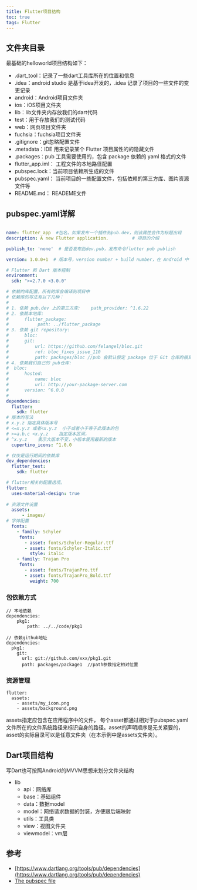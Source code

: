 ```yaml
---
title: Flutter项目结构
toc: true
tags: Flutter
---
```


## 文件夹目录

最基础的helloworld项目结构如下：

- .dart_tool：记录了一些dart工具库所在的位置和信息
- .idea：android studio 是基于idea开发的，.idea 记录了项目的一些文件的变更记录
- android：Android项目文件夹
- ios：iOS项目文件夹
- lib：lib文件夹内存放我们的dart代码
- test：用于存放我们的测试代码
- web：网页项目文件夹
- fuchsia：fuchsia项目文件夹
- .gitignore：git忽略配置文件
- .metadata：IDE 用来记录某个 Flutter 项目属性的的隐藏文件
- .packages：pub 工具需要使用的，包含 package 依赖的 yaml 格式的文件
- flutter_app.iml：	工程文件的本地路径配置
- pubspec.lock：当前项目依赖所生成的文件
- pubspec.yaml： 当前项目的一些配置文件，包括依赖的第三方库、图片资源文件等
- README.md：	READEME文件


## pubspec.yaml详解

```yaml

name: flutter_app  #包名，如果发布一个插件到pub.dev，则该属性会作为标题出现
description: A new Flutter application.         # 项目的介绍

publish_to: 'none'  # 是否发布到dev.pub，发布命令flutter pub publish 

version: 1.0.0+1  # 版本号，version number + build number，在 Android 中 version number 对应 versionName，build number 对应 versionCode

# Flutter 和 Dart 版本控制
environment:
  sdk: ">=2.7.0 <3.0.0"

# 依赖的库配置，所有的库会编译到项目中
# 依赖库的写法有以下几种：
# 
# 1. 依赖 pub.dev 上的第三方库:    path_provider: ^1.6.22
# 2. 依赖本地库:
#      flutter_package:
#           path: ../flutter_package
# 3. 依赖 git repository:
#      bloc:
#      git:
#          url: https://github.com/felangel/bloc.git
#          ref: bloc_fixes_issue_110
#          path: packages/bloc //pub 会默认假定 package 位于 Git 仓库的根目录。如果不是这种情况，你可以使用 path 参数指定位置
# 4. 依赖我们自己的 pub仓库:
#  bloc: 
#      hosted:
#          name: bloc
#          url: http://your-package-server.com
#      version: ^6.0.0
#
dependencies:
  flutter:
    sdk: flutter
# 版本的写法
# x.y.z 指定具体版本号
# <=x.y.z 或者<x.y.z  小于或者小于等于此版本的包
# >=a.b.c <x.y.z    指定版本区间，
# ^x.y.z    表示大版本不变，小版本使用最新的版本
  cupertino_icons: ^1.0.0

# 仅仅是运行期间的依赖库
dev_dependencies:
  flutter_test:
    sdk: flutter

# flutter相关的配置选项。
flutter:
  uses-material-design: true
    
# 资源文件设置
  assets:
      - images/
# 字体配置
  fonts:
    - family: Schyler
     fonts:
       - asset: fonts/Schyler-Regular.ttf
       - asset: fonts/Schyler-Italic.ttf
         style: italic
    - family: Trajan Pro
     fonts:
       - asset: fonts/TrajanPro.ttf
       - asset: fonts/TrajanPro_Bold.ttf
         weight: 700
```


### 包依赖方式

```
// 本地依赖
dependencies:
	pkg1:
        path: ../../code/pkg1
        
// 依赖github地址
dependencies:
  pkg1:
    git:
      url: git://github.com/xxx/pkg1.git
      path: packages/package1  //path参数指定相对位置
```

### 资源管理

```
flutter:
  assets:
    - assets/my_icon.png
    - assets/background.png
```

assets指定应包含在应用程序中的文件， 每个asset都通过相对于pubspec.yaml文件所在的文件系统路径来标识自身的路径。asset的声明顺序是无关紧要的，asset的实际目录可以是任意文件夹（在本示例中是assets文件夹）。

## Dart项目结构

写Dart也可按照Android的MVVM思想来划分文件夹结构

- lib
    - api：网络库
    - base：基础组件
    - data：数据model
    - model：网络请求数据的封装，方便跟后端映射
    - utils：工具类
    - view：视图文件夹
    - viewmodel：vm层


## 参考

- [https://www.dartlang.org/tools/pub/dependencies](https://www.dartlang.org/tools/pub/dependencies)
- [The pubspec file](https://dart.dev/tools/pub/pubspec)
